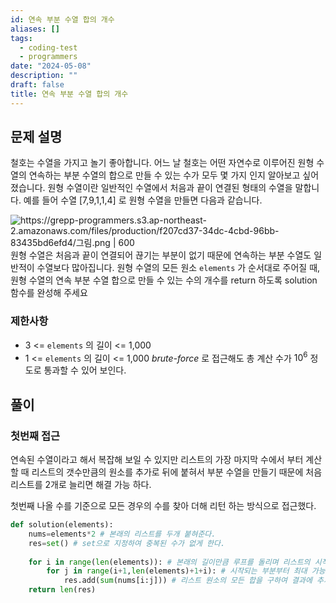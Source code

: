 ```yaml
---
id: 연속 부분 수열 합의 개수
aliases: []
tags:
  - coding-test
  - programmers
date: "2024-05-08"
description: ""
draft: false
title: 연속 부분 수열 합의 개수
---
```

## 문제 설명

철호는 수열을 가지고 놀기 좋아합니다. 어느 날 철호는 어떤 자연수로 이루어진 원형 수열의 연속하는 부분 수열의 합으로 만들 수 있는 수가 모두 몇 가지 인지 알아보고 싶어졌습니다. 원형 수열이란  일반적인 수열에서 처음과 끝이 연결된 형태의 수열을 말합니다. 예를 들어 수열 [7,9,1,1,4] 로 원형 수열을 만들면 다음과 같습니다.

![https://grepp-programmers.s3.ap-northeast-2.amazonaws.com/files/production/f207cd37-34dc-4cbd-96bb-83435bd6efd4/그림.png | 600](https://grepp-programmers.s3.ap-northeast-2.amazonaws.com/files/production/f207cd37-34dc-4cbd-96bb-83435bd6efd4/%EA%B7%B8%EB%A6%BC.png)
원형 수열은 처음과 끝이 연결되어 끊기는 부분이 없기 때문에 연속하는 부분 수열도 일반적이 수열보다 많아집니다.
원형 수열의 모든 원소 `elements` 가 순서대로 주어질 때, 원형 수열의 연속 부분 수열 합으로 만들 수 있는 수의 개수를 return 하도록 solution 함수를 완성해 주세요
### 제한사항
- 3 <= `elements` 의 길이 <= 1,000
- 1 <= `elements` 의 길이 <= 1,000
 *brute-force* 로 접근해도 총 계산 수가 $10^6$ 정도로 통과할 수 있어 보인다.

## 풀이

### 첫번째 접근

연속된 수열이라고 해서 복잡해 보일 수 있지만 리스트의 가장 마지막 수에서 부터 계산할 때 리스트의 갯수만큼의 원소를 추가로 뒤에 붙혀서 부분 수열을 만들기 때문에 처음 리스트를 2개로 늘리면 해결 가능 하다.

첫번째 나올 수를 기준으로 모든 경우의 수를 찾아 더해 리턴 하는 방식으로 접근했다.

```python
def solution(elements):
	nums=elements*2 # 본래의 리스트를 두개 붙혀준다.
	res=set() # set으로 지정하여 중복된 수가 없게 한다.
	
	for i in range(len(elements)): # 본래의 길이만큼 루프를 돌리며 리스트의 시작 위치를 표시한다.
		for j in range(i+1,len(elements)+1+i): # 시작되는 부분부터 최대 가능한 가짓수를 모두 구한다.
			res.add(sum(nums[i:j])) # 리스트 원소의 모든 합을 구하여 결과에 추가한다.
	return len(res)
```

